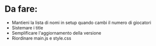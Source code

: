 # Da fare:
- Mantieni la lista di nomi in setup quando cambi il numero di giocatori
- Sistemare i title
- Semplificare l'aggiornamento della versione
- Riordinare main.js e style.css